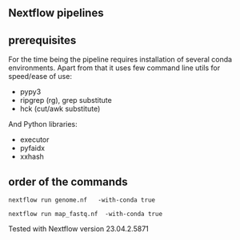## Nextflow pipelines

## prerequisites
For the time being the pipeline requires installation of several conda environments. 
Apart from that it uses few command line utils for speed/ease of use:
* pypy3
* ripgrep (rg), grep substitute
* hck (cut/awk substitute)

And Python libraries:

* executor
* pyfaidx
* xxhash


## order of the commands

```
nextflow run genome.nf   -with-conda true

nextflow run map_fastq.nf  -with-conda true

```

Tested with Nextflow version 23.04.2.5871